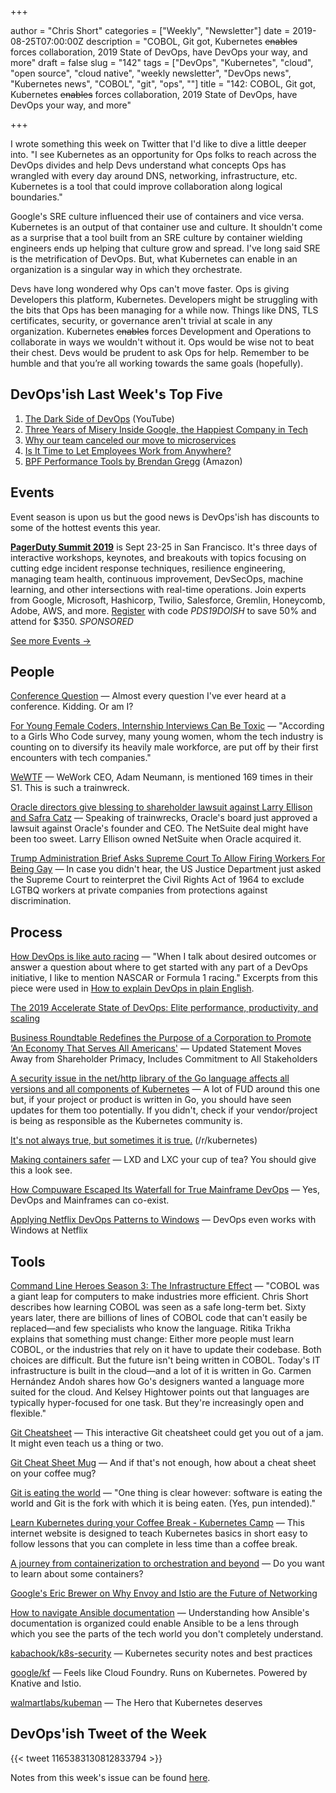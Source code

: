 +++

author = "Chris Short"
categories = ["Weekly", "Newsletter"]
date = 2019-08-25T07:00:00Z
description = "COBOL, Git got, Kubernetes ~~enables~~ forces collaboration, 2019 State of DevOps, have DevOps your way, and more"
draft = false
slug = "142"
tags = ["DevOps", "Kubernetes", "cloud", "open source", "cloud native", "weekly newsletter", "DevOps news", "Kubernetes news", "COBOL", "git", "ops", ""]
title = "142: COBOL, Git got, Kubernetes ~~enables~~ forces collaboration, 2019 State of DevOps, have DevOps your way, and more"

+++

I wrote something this week on Twitter that I'd like to dive a little deeper into. "I see Kubernetes as an opportunity for Ops folks to reach across the DevOps divides and help Devs understand what concepts Ops has wrangled with every day around DNS, networking, infrastructure, etc. Kubernetes is a tool that could improve collaboration along logical boundaries."

Google's SRE culture influenced their use of containers and vice versa. Kubernetes is an output of that container use and culture. It shouldn't come as a surprise that a tool built from an SRE culture by container wielding engineers ends up helping that culture grow and spread. I've long said SRE is the metrification of DevOps. But, what Kubernetes can enable in an organization is a singular way in which they orchestrate.

Devs have long wondered why Ops can't move faster. Ops is giving Developers this platform, Kubernetes. Developers might be struggling with the bits that Ops has been managing for a while now. Things like DNS, TLS certificates, security, or governance aren't trivial at scale in any organization. Kubernetes ~~enables~~ forces Development and Operations to collaborate in ways we wouldn't without it. Ops would be wise not to beat their chest. Devs would be prudent to ask Ops for help. Remember to be humble and that you’re all working towards the same goals (hopefully).

## DevOps'ish Last Week's Top Five

1. [The Dark Side of DevOps](https://youtu.be/gi-i5NvxVLM) (YouTube)
1. [Three Years of Misery Inside Google, the Happiest Company in Tech](https://www.wired.com/story/inside-google-three-years-misery-happiest-company-tech/)
1. [Why our team canceled our move to microservices](https://medium.com/@steven.lemon182/why-our-team-cancelled-our-move-to-microservices-8fd87898d952)
1. [Is It Time to Let Employees Work from Anywhere?](https://hbr.org/2019/08/is-it-time-to-let-employees-work-from-anywhere)
1. [BPF Performance Tools by Brendan Gregg](https://amzn.to/2z6EeTi) (Amazon)

## Events

Event season is upon us but the good news is DevOps'ish has discounts to some of the hottest events this year.

[**PagerDuty Summit 2019**](https://summit.pagerduty.com/) is Sept 23-25 in San Francisco. It's three days of interactive workshops, keynotes, and breakouts with topics focusing on cutting edge incident response techniques, resilience engineering, managing team health, continuous improvement, DevSecOps, machine learning, and other intersections with real-time operations. Join experts from Google, Microsoft, Hashicorp, Twilio, Salesforce, Gremlin, Honeycomb, Adobe, AWS, and more. [Register](https://summit.pagerduty.com/summit2019/register?c_280637=PDS19OT) with code *PDS19DOISH* to save 50% and attend for $350. *SPONSORED*

[See more Events →](https://devopsish.com/142/events/)

## People

[Conference Question](https://xkcd.com/2191/) — Almost every question I've ever heard at a conference. Kidding. Or am I?

[For Young Female Coders, Internship Interviews Can Be Toxic](https://www.wired.com/story/for-young-female-coders-internship-interviews-can-be-toxic/) — "According to a Girls Who Code survey, many young women, whom the tech industry is counting on to diversify its heavily male workforce, are put off by their first encounters with tech companies."

[WeWTF](https://www.profgalloway.com/wewtf) — WeWork CEO, Adam Neumann, is mentioned 169 times in their S1. This is such a trainwreck.

[Oracle directors give blessing to shareholder lawsuit against Larry Ellison and Safra Catz](https://techcrunch.com/2019/08/22/oracle-directors-give-blessing-to-shareholder-lawsuit-against-larry-ellison-and-safra-catz/) — Speaking of trainwrecks, Oracle's board just approved a lawsuit against Oracle's founder and CEO. The NetSuite deal might have been too sweet. Larry Ellison owned NetSuite when Oracle acquired it.

[Trump Administration Brief Asks Supreme Court To Allow Firing Workers For Being Gay](https://www.buzzfeednews.com/article/dominicholden/trump-scotus-gay-workers) — In case you didn't hear, the US Justice Department just asked the Supreme Court to reinterpret the Civil Rights Act of 1964 to exclude LGTBQ workers at private companies from protections against discrimination.

## Process

[How DevOps is like auto racing](https://developers.redhat.com/blog/2019/08/22/how-devops-is-like-auto-racing/) — "When I talk about desired outcomes or answer a question about where to get started with any part of a DevOps initiative, I like to mention NASCAR or Formula 1 racing." Excerpts from this piece were used in [How to explain DevOps in plain English](https://enterprisersproject.com/article/2019/8/devops-explained-plain-english).

[The 2019 Accelerate State of DevOps: Elite performance, productivity, and scaling](https://cloud.google.com/blog/products/devops-sre/the-2019-accelerate-state-of-devops-elite-performance-productivity-and-scaling)

[Business Roundtable Redefines the Purpose of a Corporation to Promote ‘An Economy That Serves All Americans'](https://www.businessroundtable.org/business-roundtable-redefines-the-purpose-of-a-corporation-to-promote-an-economy-that-serves-all-americans) — Updated Statement Moves Away from Shareholder Primacy, Includes Commitment to All Stakeholders

[A security issue in the net/http library of the Go language affects all versions and all components of Kubernetes](https://hub.packtpub.com/a-security-issue-in-the-net-http-library-of-the-go-language-affects-all-versions-and-all-components-of-kubernetes/) — A lot of FUD around this one but, if your project or product is written in Go, you should have seen updates for them too potentially. If you didn't, check if your vendor/project is being as responsible as the Kubernetes community is.

[It's not always true, but sometimes it is true.](https://www.reddit.com/r/kubernetes/comments/ctn93i/its_not_always_true_but_sometimes_it_is_true/) (/r/kubernetes)

[Making containers safer](https://lwn.net/SubscriberLink/796700/10593f18437c3b70/) — LXD and LXC your cup of tea? You should give this a look see.

[How Compuware Escaped Its Waterfall for True Mainframe DevOps](https://www.infoq.com/articles/compuware-from-waterfall-to-devops/) — Yes, DevOps and Mainframes can co-exist.

[Applying Netflix DevOps Patterns to Windows](https://medium.com/netflix-techblog/applying-netflix-devops-patterns-to-windows-2a57f2dbbf79) — DevOps even works with Windows at Netflix

## Tools

[Command Line Heroes Season 3: The Infrastructure Effect](https://www.redhat.com/en/command-line-heroes/season-3/the-infrastructure-effect) — "COBOL was a giant leap for computers to make industries more efficient. Chris Short describes how learning COBOL was seen as a safe long-term bet. Sixty years later, there are billions of lines of COBOL code that can't easily be replaced—and few specialists who know the language. Ritika Trikha explains that something must change: Either more people must learn COBOL, or the industries that rely on it have to update their codebase. Both choices are difficult. But the future isn't being written in COBOL. Today's IT infrastructure is built in the cloud—and a lot of it is written in Go. Carmen Hernández Andoh shares how Go's designers wanted a language more suited for the cloud. And Kelsey Hightower points out that languages are typically hyper-focused for one task. But they're increasingly open and flexible."

[Git Cheatsheet](http://ndpsoftware.com/git-cheatsheet.html) — This interactive Git cheatsheet could get you out of a jam. It might even teach us a thing or two.

[Git Cheat Sheet Mug](https://shopkvlly.com/products/git-cheat-sheet-mug?utm_source=devopsish&utm_medium=newsletter&utm_campaign=142&utm_term=git) — And if that's not enough, how about a cheat sheet on your coffee mug?

[Git is eating the world](https://j11g.com/2019/08/21/git-is-eating-the-world/) — "One thing is clear however: software is eating the world and Git is the fork with which it is being eaten. (Yes, pun intended)."

[Learn Kubernetes during your Coffee Break - Kubernetes Camp](https://k8s.camp/) — This internet website is designed to teach Kubernetes basics in short easy to follow lessons that you can complete in less time than a coffee break.

[A journey from containerization to orchestration and beyond](https://iximiuz.com/en/posts/journey-from-containerization-to-orchestration-and-beyond/) — Do you want to learn about some containers?

[Google's Eric Brewer on Why Envoy and Istio are the Future of Networking](https://thenewstack.io/googles-eric-brewer-on-why-envoy-and-istio-are-the-future-of-networking/)

[How to navigate Ansible documentation](https://www.redhat.com/sysadmin/navigate-ansible-documentation) — Understanding how Ansible's documentation is organized could enable Ansible to be a lens through which you see the parts of the tech world you don't completely understand.

[kabachook/k8s-security](https://github.com/kabachook/k8s-security) — Kubernetes security notes and best practices

[google/kf](https://github.com/google/kf) — Feels like Cloud Foundry. Runs on Kubernetes. Powered by Knative and Istio.

[walmartlabs/kubeman](https://github.com/walmartlabs/kubeman) — The Hero that Kubernetes deserves

## DevOps'ish Tweet of the Week

{{< tweet 1165383130812833794 >}}

Notes from this week's issue can be found [here](https://devopsish.com/142/notes/).

